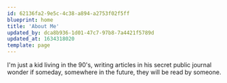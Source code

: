 ```yaml
---
id: 62136fa2-9e5c-4c38-a894-a2753f02f5ff
blueprint: home
title: 'About Me'
updated_by: dca8b936-1d01-47c7-97b8-7a4421f5789d
updated_at: 1634318020
template: page
---
```

I'm just a kid living in the 90's, writing articles in his secret public journal wonder if someday, somewhere in the future, they will be read by someone.